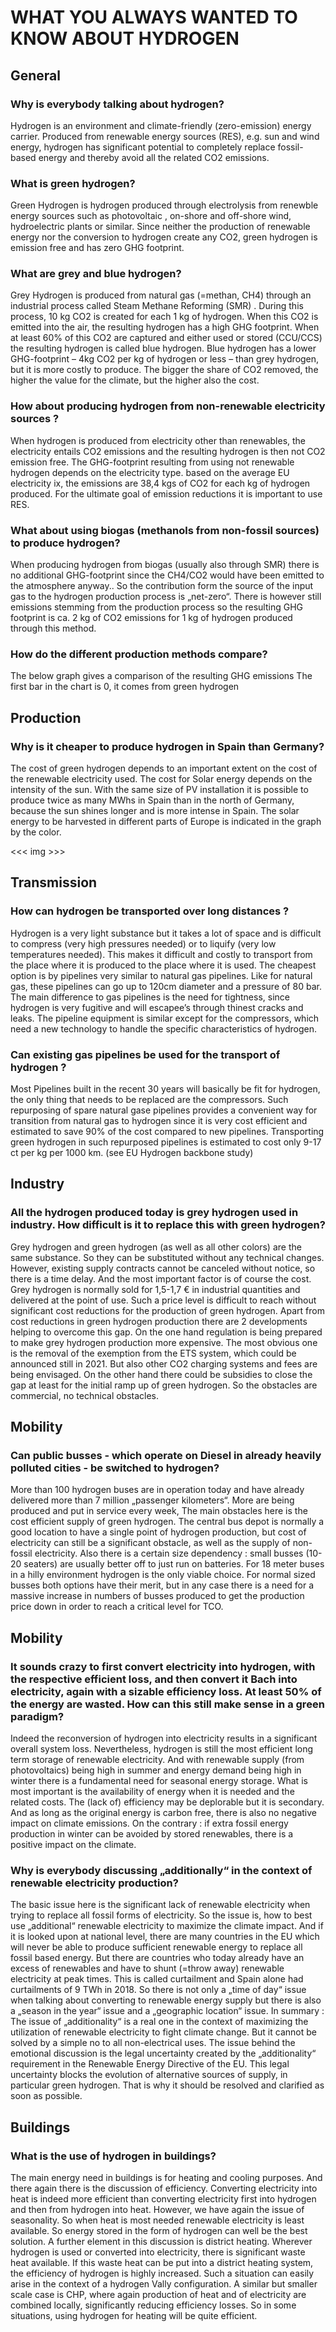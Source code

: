 # WHAT YOU ALWAYS WANTED TO KNOW ABOUT HYDROGEN

## General

### Why is everybody talking about hydrogen?

Hydrogen is an environment and climate-friendly (zero-emission) energy carrier. Produced from renewable energy sources (RES), e.g. sun and wind energy, hydrogen has significant potential to completely replace fossil-based energy and thereby avoid all the related CO2 emissions.

### What is green hydrogen?

Green Hydrogen is hydrogen produced through electrolysis from renewble energy sources such as photovoltaic , on-shore and off-shore wind, hydroelectric plants or similar. Since neither the production of renewable energy nor the conversion to hydrogen create any CO2, green hydrogen is emission free and has zero GHG footprint.

### What are grey and blue hydrogen?

Grey Hydrogen is produced from natural gas (=methan, CH4) through an industrial process called Steam Methane Reforming (SMR) . During this process, 10 kg CO2 is created for each 1 kg of hydrogen. When this CO2 is emitted into the air, the resulting hydrogen has a high GHG footprint. When at least 60% of this CO2 are captured and either used or stored (CCU/CCS) the resulting hydrogen is called blue hydrogen. Blue hydrogen has a lower GHG-footprint – 4kg CO2 per kg of hydrogen or less – than grey hydrogen, but it is more costly to produce. The bigger the share of CO2 removed, the higher the value for the climate, but the higher also the cost.

### How about producing hydrogen from non-renewable electricity sources ?

When hydrogen is produced from electricity other than renewables, the electricity entails CO2 emissions and the resulting hydrogen is then not CO2 emission free. The GHG-footprint resulting from using not renewable hydrogen depends on the electricity type. based on the average EU electricity ix, the emissions are 38,4 kgs of CO2 for each kg of hydrogen produced. For the ultimate goal of emission reductions it is important to use RES.

### What about using biogas (methanols from non-fossil sources) to produce hydrogen?

When producing hydrogen from biogas (usually also through SMR) there is no additional GHG-footprint since the CH4/CO2 would have been emitted to the atmosphere anyway.. So the contribution form the source of the input gas to the hydrogen production process is „net-zero“. There is however still emissions stemming from the production process so the resulting GHG footprint is ca. 2 kg of CO2 emissions for 1 kg of hydrogen produced through this method.

### How do the different production methods compare?

The below graph gives a comparison of the resulting GHG emissions The first bar in the chart is 0, it comes from green hydrogen

## Production

### Why is it cheaper to produce hydrogen in Spain than Germany?

The cost of green hydrogen depends to an important extent on the cost of the renewable electricity used. The cost for Solar energy depends on the intensity of the sun. With the same size of PV installation it is possible to produce twice as many MWhs in Spain than in the north of Germany, because the sun shines longer and is more intense in Spain. The solar energy to be harvested in different parts of Europe is indicated in the graph by the color.

<<< img >>>

## Transmission

### How can hydrogen be transported over long distances ?

Hydrogen is a very light substance but it takes a lot of space and is difficult to compress (very high pressures needed) or to liquify (very low temperatures needed). This makes it difficult and costly to transport from the place where it is produced to the place where it is used. The cheapest option is by pipelines very similar to natural gas pipelines. Like for natural gas, these pipelines can go up to 120cm diameter and a pressure of 80 bar. The main difference to gas pipelines is the need for tightness, since hydrogen is very fugitive and will escapee’s through thinest cracks and leaks. The pipeline equipment is similar except for the compressors, which need a new technology to handle the specific characteristics of hydrogen.

### Can existing gas pipelines be used for the transport of hydrogen ?

Most Pipelines built in the recent 30 years will basically be fit for hydrogen, the only thing that needs to be replaced are the compressors. Such repurposing of spare natural gase pipelines provides a convenient way for transition from natural gas to hydrogen since it is very cost efficient and estimated to save 90% of the cost compared to new pipelines. Transporting green hydrogen in such repurposed pipelines is estimated to cost only 9-17 ct per kg per 1000 km. (see EU Hydrogen backbone study)

## Industry

### All the hydrogen produced today is grey hydrogen used in industry. How difficult is it to replace this with green hydrogen?

Grey hydrogen and green hydrogen (as well as all other colors) are the same substance. So they can be substituted without any technical changes. However, existing supply contracts cannot be canceled without notice, so there is a time delay. And the most important factor is of course the cost. Grey hydrogen is normally sold for 1,5-1,7 € in industrial quantities and delivered at the point of use. Such a price level is difficult to reach without significant cost reductions for the production of green hydrogen. Apart from cost reductions in green hydrogen production there are 2 developments helping to overcome this gap. On the one hand regulation is being prepared to make grey hydrogen production more expensive. The most obvious one is the removal of the exemption from the ETS system, which could be announced still in 2021. But also other CO2 charging systems and fees are being envisaged. On the other hand there could be subsidies to close the gap at least for the initial ramp up of green hydrogen. So the obstacles are commercial, no technical obstacles.

## Mobility

### Can public busses - which operate on Diesel in already heavily polluted cities - be switched to hydrogen?

More than 100 hydrogen buses are in operation today and have already delivered more than 7 million „passenger kilometers“. More are being produced and put in service every week, The main obstacles here is the cost efficient supply of green hydrogen. The central bus depot is normally a good location to have a single point of hydrogen production, but cost of electricity can still be a significant obstacle, as well as the supply of non-fossil electricity. Also there is a certain size dependency : small busses (10-20 seaters) are usually better off to just run on batteries. For 18 meter buses in a hilly environment hydrogen is the only viable choice. For normal sized busses both options have their merit, but in any case there is a need for a massive increase in numbers of busses produced to get the production price down in order to reach a critical level for TCO.

## Mobility

### It sounds crazy to first convert electricity into hydrogen, with the respective efficient loss, and then convert it Bach into electricity, again with a sizable efficiency loss. At least 50% of the energy are wasted. How can this still make sense in a green paradigm?

Indeed the reconversion of hydrogen into electricity results in a significant overall system loss. Nevertheless, hydrogen is still the most efficient long term storage of renewable electricity. And with renewable supply (from photovoltaics) being high in summer and energy demand being high in winter there is a fundamental need for seasonal energy storage. What is most important is the availability of energy when it is needed and the related costs. The (lack of) efficiency may be deplorable but it is secondary. And as long as the original energy is carbon free, there is also no negative impact on climate emissions. On the contrary : if extra fossil energy production in winter can be avoided by stored renewables, there is a positive impact on the climate.

### Why is everybody discussing „additionally“ in the context of renewable electricity production?

The basic issue here is the significant lack of renewable electricity when trying to replace all fossil forms of electricity. So the issue is, how to best use „additional“ renewable electricity to maximize the climate impact. And if it is looked upon at national level, there are many countries in the EU which will never be able to produce sufficient renewable energy to replace all fossil based energy. But there are countries who today already have an excess of renewables and have to shunt (=throw away) renewable electricity at peak times. This is called curtailment and Spain alone had curtailments of 9 TWh in 2018. So there is not only a „time of day“ issue when talking about converting to renewable energy supply but there is also a „season in the year“ issue and a „geographic location“ issue. In summary : The issue of „additionality“ is a real one in the context of maximizing the utilization of renewable electricity to fight climate change. But it cannot be solved by a simple no to all non-electrical uses. The issue behind the emotional discussion is the legal uncertainty created by the „additionality“ requirement in the Renewable Energy Directive of the EU. This legal uncertainty blocks the evolution of alternative sources of supply, in particular green hydrogen. That is why it should be resolved and clarified as soon as possible.

## Buildings

### What is the use of hydrogen in buildings?

The main energy need in buildings is for heating and cooling purposes. And there again there is the discussion of efficiency. Converting electricity into heat is indeed more efficient than converting electricity first into hydrogen and then from hydrogen into heat. However, we have again the issue of seasonality. So when heat is most needed renewable electricity is least available. So energy stored in the form of hydrogen can well be the best solution. A further element in this discussion is district heating. Wherever hydrogen is used or converted into electricity, there is significant waste heat available. If this waste heat can be put into a district heating system, the efficiency of hydrogen is highly increased. Such a situation can easily arise in the context of a hydrogen Vally configuration. A similar but smaller scale case is CHP, where again production of heat and of electricity are combined locally, significantly reducing efficiency losses. So in some situations, using hydrogen for heating will be quite efficient.
